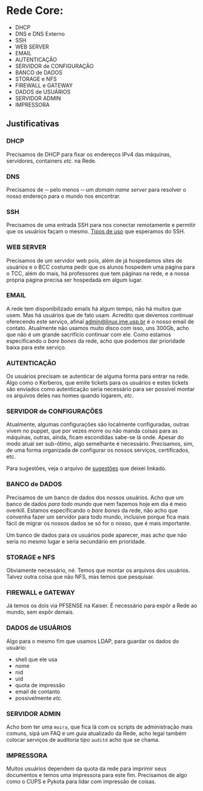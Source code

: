 # Rede Core:
 * DHCP
 * DNS e DNS Externo
 * SSH
 * WEB SERVER
 * EMAIL
 * AUTENTICAÇÃO
 * SERVIDOR de CONFIGURAÇÃO
 * BANCO de DADOS
 * STORAGE e NFS
 * FIREWALL e GATEWAY
 * DADOS de USUÁRIOS
 * SERVIDOR ADMIN
 * IMPRESSORA

## Justificativas

### DHCP
Precisamos de DHCP para fixar os endereços IPv4 das máquinas, servidores, containers _etc._ na Rede.

### DNS
Precisamos de ─ pelo menos ─ um _domain name server_ para resolver o nosso endereço para o mundo nos 
encontrar.

### SSH
Precisamos de uma entrada SSH para nos conectar remotamente e permitir que os usuários façam o 
mesmo. [Tipos de uso](projeto/rede-ssh.md) que esperamos do SSH.

### WEB SERVER
Precisamos de um servidor web pois, além de já hospedamos sites de usuários e o BCC costuma pedir 
que os alunos hospedem uma página para o TCC, além do mais, há professores que tem páginas na rede, 
e a nossa própria página precisa ser hospedada em algum lugar.

### EMAIL
A rede tem disponibilizado emails há algum tempo, não há muitos que usem. Mas há usuários que de 
fato usam. Acredito que devemos continuar oferecendo este serviço, afinal admin@linux.ime.usp.br é o
nosso email de contato. Atualmente não usamos muito disco com isso, uns 300Gb, acho que não é um
grande sacrifício continuar com ele. Como estamos especificando o _bare bones_ da rede, acho que 
podemos dar prioridade baixa para este serviço.

### AUTENTICAÇÃO
Os usuários precisam se autenticar de alguma forma para entrar na rede. Algo como o Kerberos, que 
emite tickets para os usuários e estes tickets são enviados como autenticação seria necessário para
ser possível montar os arquivos deles nas homes quando logarem, _etc_.

### SERVIDOR de CONFIGURAÇÕES
Atualmente, algumas configurações são localmente configuradas, outras vivem no puppet, que por vezes
morre ou não manda coisas para as máquinas, outras, ainda, ficam escondidas sabe-se lá onde. Apesar 
do modo atual ser sub-ótimo, algo semelhante é necessário. Precisamos, sim, de uma forma organizada
de configurar os nossos serviços, certificados, etc.

Para sugestões, veja o arquivo de [sugestões](configuration-server.md) que deixei linkado.

### BANCO de DADOS
Precisamos de um banco de dados dos nossos usuários. Acho que um banco de dados _para todo mundo_ 
que nem fazemos hoje em dia é meio overkill. Estamos especificando o _bare bones_ da rede, não acho 
que convenha fazer um servidor para todo mundo, inclusive porque fica mais fácil de migrar os nossos 
dados se só for o nosso, que é mais importante. 

Um banco de dados para os usuários pode aparecer, mas acho que não seria no mesmo lugar e seria 
secundário em prioridade.

### STORAGE e NFS
Obviamente necessário, né. Temos que montar os arquivos dos usuários. Talvez outra coisa que não 
NFS, mas temos que pesquisar.

### FIREWALL e GATEWAY
Já temos os dois via PFSENSE na Kaiser. É necessário para expôr a Rede ao mundo, sem expôr demais.

### DADOS de USUÁRIOS
Algo para o mesmo fim que usamos LDAP, para guardar os dados do usuário: 
 * shell que ele usa
 * nome 
 * nid 
 * uid
 * quota de impressão
 * email de contanto
 * possivelmente _etc._

### SERVIDOR ADMIN
Acho bom ter uma `moira`, que fica lá com os scripts de administração mais comuns, sipá um FAQ e um 
guia atualizado da Rede, acho legal também colocar serviços de auditoria tipo `auditd` acho que se 
chama.

### IMPRESSORA
Muitos usuários dependem da quota da rede para imprimir seus documentos e temos uma impressora para
este fim. Precisamos de algo como o CUPS e Pykota para lidar com impressão de coisas.
